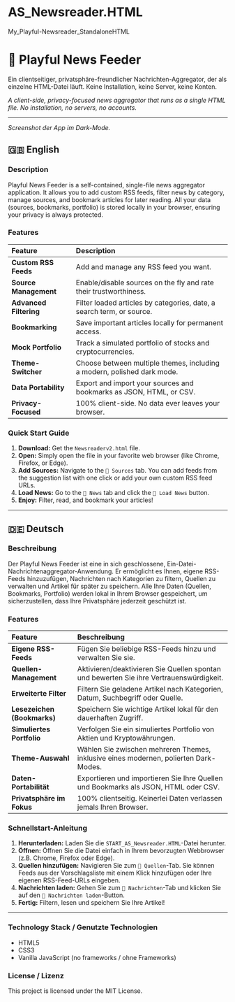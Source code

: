 # AS_Newsreader.HTML
My_Playful-Newsreader_StandaloneHTML 
# 🎨 Playful News Feeder

Ein clientseitiger, privatsphäre-freundlicher Nachrichten-Aggregator, der als einzelne HTML-Datei läuft. Keine Installation, keine Server, keine Konten.

*A client-side, privacy-focused news aggregator that runs as a single HTML file. No installation, no servers, no accounts.*

---

_Screenshot der App im Dark-Mode._

## 🇬🇧 English

### Description

Playful News Feeder is a self-contained, single-file news aggregator application. It allows you to add custom RSS feeds, filter news by category, manage sources, and bookmark articles for later reading. All your data (sources, bookmarks, portfolio) is stored locally in your browser, ensuring your privacy is always protected.

### Features

| Feature | Description |
| :--- | :--- |
| **Custom RSS Feeds** | Add and manage any RSS feed you want. |
| **Source Management** | Enable/disable sources on the fly and rate their trustworthiness. |
| **Advanced Filtering** | Filter loaded articles by categories, date, a search term, or source. |
| **Bookmarking** | Save important articles locally for permanent access. |
| **Mock Portfolio** | Track a simulated portfolio of stocks and cryptocurrencies. |
| **Theme-Switcher** | Choose between multiple themes, including a modern, polished dark mode. |
| **Data Portability**| Export and import your sources and bookmarks as JSON, HTML, or CSV. |
| **Privacy-Focused** | 100% client-side. No data ever leaves your browser. |

### Quick Start Guide

1.  **Download:** Get the `Newsreaderv2.html` file.
2.  **Open:** Simply open the file in your favorite web browser (like Chrome, Firefox, or Edge).
3.  **Add Sources:** Navigate to the `🔧 Sources` tab. You can add feeds from the suggestion list with one click or add your own custom RSS feed URLs.
4.  **Load News:** Go to the `📰 News` tab and click the `🔄 Load News` button.
5.  **Enjoy:** Filter, read, and bookmark your articles!

---

## 🇩🇪 Deutsch

### Beschreibung

Der Playful News Feeder ist eine in sich geschlossene, Ein-Datei-Nachrichtenaggregator-Anwendung. Er ermöglicht es Ihnen, eigene RSS-Feeds hinzuzufügen, Nachrichten nach Kategorien zu filtern, Quellen zu verwalten und Artikel für später zu speichern. Alle Ihre Daten (Quellen, Bookmarks, Portfolio) werden lokal in Ihrem Browser gespeichert, um sicherzustellen, dass Ihre Privatsphäre jederzeit geschützt ist.

### Features

| Feature | Beschreibung |
| :--- | :--- |
| **Eigene RSS-Feeds** | Fügen Sie beliebige RSS-Feeds hinzu und verwalten Sie sie. |
| **Quellen-Management** | Aktivieren/deaktivieren Sie Quellen spontan und bewerten Sie ihre Vertrauenswürdigkeit. |
| **Erweiterte Filter** | Filtern Sie geladene Artikel nach Kategorien, Datum, Suchbegriff oder Quelle. |
| **Lesezeichen (Bookmarks)** | Speichern Sie wichtige Artikel lokal für den dauerhaften Zugriff. |
| **Simuliertes Portfolio**| Verfolgen Sie ein simuliertes Portfolio von Aktien und Kryptowährungen. |
| **Theme-Auswahl** | Wählen Sie zwischen mehreren Themes, inklusive eines modernen, polierten Dark-Modes. |
| **Daten-Portabilität**| Exportieren und importieren Sie Ihre Quellen und Bookmarks als JSON, HTML oder CSV. |
| **Privatsphäre im Fokus** | 100% clientseitig. Keinerlei Daten verlassen jemals Ihren Browser. |

### Schnellstart-Anleitung

1.  **Herunterladen:** Laden Sie die `START_AS_Newsreader.HTML`-Datei herunter.
2.  **Öffnen:** Öffnen Sie die Datei einfach in Ihrem bevorzugten Webbrowser (z.B. Chrome, Firefox oder Edge).
3.  **Quellen hinzufügen:** Navigieren Sie zum `🔧 Quellen`-Tab. Sie können Feeds aus der Vorschlagsliste mit einem Klick hinzufügen oder Ihre eigenen RSS-Feed-URLs eingeben.
4.  **Nachrichten laden:** Gehen Sie zum `📰 Nachrichten`-Tab und klicken Sie auf den `🔄 Nachrichten laden`-Button.
5.  **Fertig:** Filtern, lesen und speichern Sie Ihre Artikel!

---

### Technology Stack / Genutzte Technologien

* HTML5
* CSS3
* Vanilla JavaScript (no frameworks / ohne Frameworks)

### License / Lizenz

This project is licensed under the MIT License.
